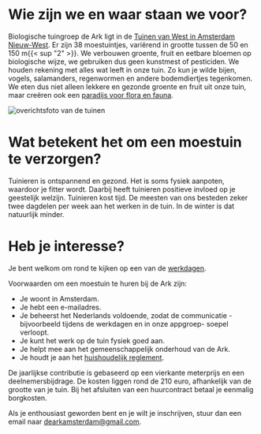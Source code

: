 # Wie zijn we en waar staan we voor?

Biologische tuingroep de Ark ligt in de
[Tuinen van West in Amsterdam Nieuw-West](https://www.google.com/maps/place/Nico+Broekhuysenweg+7,+1067+HT+Amsterdam).
Er zijn 38
moestuintjes, variërend in grootte tussen de 50 en 150 m{{< sup "2" >}}. We verbouwen groente, fruit en eetbare
bloemen op biologische wijze, we gebruiken dus geen kunstmest of pesticiden. We houden rekening
met alles wat leeft in onze tuin. Zo kun je wilde bijen, vogels, salamanders, regenwormen en andere
bodemdiertjes tegenkomen. We eten dus niet alleen lekkere en gezonde groente en fruit uit onze
tuin, maar creëren ook een [paradijs voor flora en fauna](../fotos).

![overichtsfoto van de tuinen](<../img/overzicht.jpg> "de tuinen")

# Wat betekent het om een moestuin te verzorgen?

Tuinieren is ontspannend en gezond. Het is soms fysiek aanpoten, waardoor je fitter wordt. Daarbij
heeft tuinieren positieve invloed op je geestelijk welzijn.
Tuinieren kost tijd. De meesten van ons besteden zeker twee dagdelen per week aan het werken in
de tuin. In de winter is dat natuurlijk minder.

# Heb je interesse?

Je bent welkom om rond te kijken op een van de [werkdagen](../werkdagen).

Voorwaarden om een moestuin te huren bij de Ark zijn:
- Je woont in Amsterdam.
- Je hebt een e-mailadres.
- Je beheerst het Nederlands voldoende, zodat de communicatie -bijvoorbeeld tijdens de
werkdagen en in onze appgroep- soepel verloopt.
- Je kunt het werk op de tuin fysiek goed aan.
- Je helpt mee aan het gemeenschappelijk onderhoud van de Ark.
- Je houdt je aan het [huishoudelijk reglement](../huishoudelijk_reglement).

De jaarlijkse contributie is gebaseerd op een vierkante meterprijs en een deelnemersbijdrage. De
kosten liggen rond de 210 euro, afhankelijk van de grootte van je tuin. Bij het afsluiten van een
huurcontract betaal je eenmalig borgkosten.

Als je enthousiast geworden bent en je wilt je inschrijven, stuur dan een email naar
[dearkamsterdam@gmail.com](mailto:dearkamsterdam@gmail.com).
